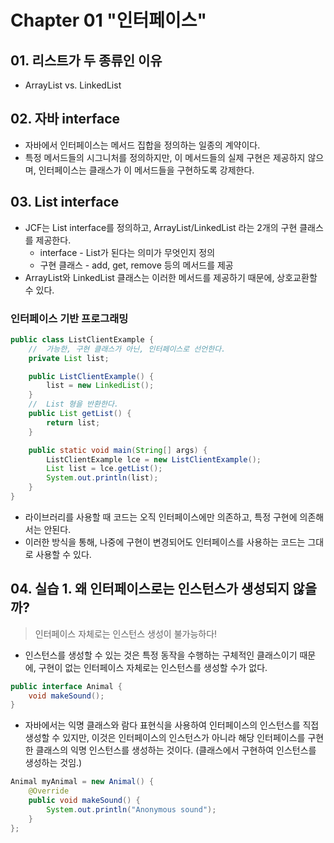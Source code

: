 # Chapter 01 "인터페이스"

## 01. 리스트가 두 종류인 이유

* ArrayList vs. LinkedList

## 02. 자바 interface

* 자바에서 인터페이스는 메서드 집합을 정의하는 일종의 계약이다.
* 특정 메서드들의 시그니처를 정의하지만, 이 메서드들의 실제 구현은 제공하지 않으며, 인터페이스는 클래스가 이 메서드들을 구현하도록 강제한다.

## 03. List interface

* JCF는 List interface를 정의하고, ArrayList/LinkedList 라는 2개의 구현 클래스를 제공한다.
    * interface - List가 된다는 의미가 무엇인지 정의
    * 구현 클래스 - add, get, remove 등의 메서드를 제공
* ArrayList와 LinkedList 클래스는 이러한 메서드를 제공하기 때문에, 상호교환할 수 있다.

### 인터페이스 기반 프로그래밍

```java
public class ListClientExample {
    //  가능한, 구현 클래스가 아닌, 인터페이스로 선언한다.
    private List list;

    public ListClientExample() {
        list = new LinkedList();
    }
    //  List 형을 반환한다.
    public List getList() {
        return list;
    }

    public static void main(String[] args) {
        ListClientExample lce = new ListClientExample();
        List list = lce.getList();
        System.out.println(list);
    }
}
```

* 라이브러리를 사용할 때 코드는 오직 인터페이스에만 의존하고, 특정 구현에 의존해서는 안된다. 
* 이러한 방식을 통해, 나중에 구현이 변경되어도 인터페이스를 사용하는 코드는 그대로 사용할 수 있다.

## 04. 실습 1. 왜 인터페이스로는 인스턴스가 생성되지 않을까?

> 인터페이스 자체로는 인스턴스 생성이 불가능하다!

* 인스턴스를 생성할 수 있는 것은 특정 동작을 수행하는 구체적인 클래스이기 때문에, 구현이 없는 인터페이스 자체로는 인스턴스를 생성할 수가 없다.

```java
public interface Animal {
    void makeSound();
}
```

* 자바에서는 익명 클래스와 람다 표현식을 사용하여 인터페이스의 인스턴스를 직접 생성할 수 있지만, 이것은 인터페이스의 인스턴스가 아니라 해당 인터페이스를 구현한 클래스의 익명 인스턴스를 생성하는 것이다. (클래스에서 구현하여 인스턴스를 생성하는 것임.)

```java
Animal myAnimal = new Animal() {
    @Override
    public void makeSound() {
        System.out.println("Anonymous sound");
    }
};
```